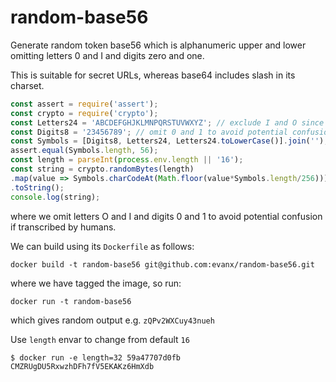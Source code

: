 # random-base56

Generate random token base56 which is alphanumeric upper and lower omitting letters 0 and I and digits zero and one.

This is suitable for secret URLs, whereas base64 includes slash in its charset.

```javascript
const assert = require('assert');
const crypto = require('crypto');
const Letters24 = 'ABCDEFGHJKLMNPQRSTUVWXYZ'; // exclude I and O since too similar to 0 and 1
const Digits8 = '23456789'; // omit 0 and 1 to avoid potential confusion with O and I (and perhaps L)
const Symbols = [Digits8, Letters24, Letters24.toLowerCase()].join('');
assert.equal(Symbols.length, 56);
const length = parseInt(process.env.length || '16');
const string = crypto.randomBytes(length)
.map(value => Symbols.charCodeAt(Math.floor(value*Symbols.length/256)))
.toString();
console.log(string);
```
where we omit letters O and I and digits 0 and 1 to avoid potential confusion if transcribed by humans.

We can build using its `Dockerfile` as follows:
```
docker build -t random-base56 git@github.com:evanx/random-base56.git
```
where we have tagged the image, so run:
```
docker run -t random-base56 
```
which gives random output e.g. `zQPv2WXCuy43nueh`

Use `length` envar to change from default `16`
```
$ docker run -e length=32 59a47707d0fb
CMZRUgDU5RxwzhDFh7fV5EKAKz6HmXdb
```

